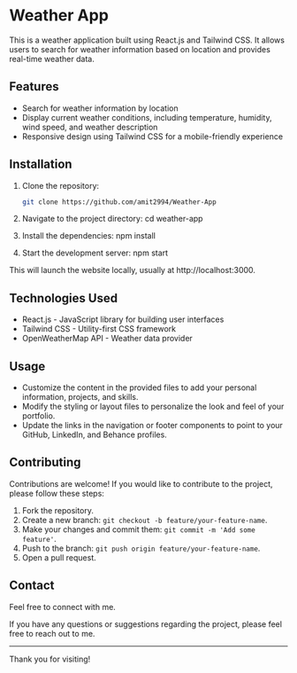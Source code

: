 # Weather App
This is a weather application built using React.js and Tailwind CSS. It allows users to search for weather information based on location and provides real-time weather data.

## Features

- Search for weather information by location
- Display current weather conditions, including temperature, humidity, wind speed, and weather description
- Responsive design using Tailwind CSS for a mobile-friendly experience

## Installation

1. Clone the repository:

   ```bash
   git clone https://github.com/amit2994/Weather-App
   
2. Navigate to the project directory:
   cd weather-app
3. Install the dependencies:
  npm install
4. Start the development server:
   npm start



This will launch the website locally, usually at http://localhost:3000.

## Technologies Used
- React.js - JavaScript library for building user interfaces
- Tailwind CSS - Utility-first CSS framework
- OpenWeatherMap API - Weather data provider

## Usage

- Customize the content in the provided files to add your personal information, projects, and skills.
- Modify the styling or layout files to personalize the look and feel of your portfolio.
- Update the links in the navigation or footer components to point to your GitHub, LinkedIn, and Behance profiles.

## Contributing

Contributions are welcome! If you would like to contribute to the project, please follow these steps:

1. Fork the repository.
2. Create a new branch: `git checkout -b feature/your-feature-name`.
3. Make your changes and commit them: `git commit -m 'Add some feature'`.
4. Push to the branch: `git push origin feature/your-feature-name`.
5. Open a pull request.

## Contact

Feel free to connect with me.

If you have any questions or suggestions regarding the project, please feel free to reach out to me.

---

Thank you for visiting!


